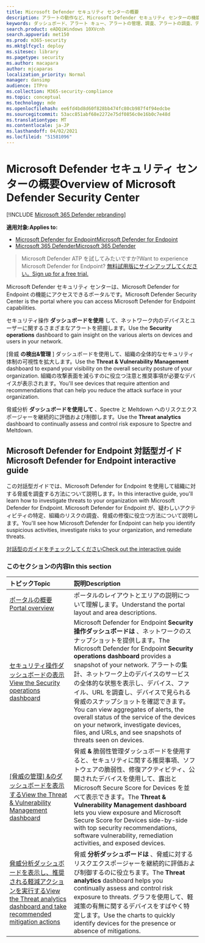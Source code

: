 ```yaml
---
title: Microsoft Defender セキュリティ センターの概要
description: アラートの動作など、Microsoft Defender セキュリティ センターの機能、および侵害や攻撃の可能性を調査する方法に関する提案について学習します。
keywords: ダッシュボード、アラート キュー、アラートの管理、調査、アラートの調査、デバイスの調査、ファイルの送信、深い分析、高、中、低、重大度、ioc、ioa
search.product: eADQiWindows 10XVcnh
search.appverid: met150
ms.prod: m365-security
ms.mktglfcycl: deploy
ms.sitesec: library
ms.pagetype: security
ms.author: macapara
author: mjcaparas
localization_priority: Normal
manager: dansimp
audience: ITPro
ms.collection: M365-security-compliance
ms.topic: conceptual
ms.technology: mde
ms.openlocfilehash: ee6fd4bd8d60f828bb474fc80cb987f4f94edcbe
ms.sourcegitcommit: 53acc851abf68e2272e75df0856c0e16b0c7e48d
ms.translationtype: MT
ms.contentlocale: ja-JP
ms.lasthandoff: 04/02/2021
ms.locfileid: "51581096"
---
```

# <a name="overview-of-microsoft-defender-security-center"></a><span data-ttu-id="ffe76-104">Microsoft Defender セキュリティ センターの概要</span><span class="sxs-lookup"><span data-stu-id="ffe76-104">Overview of Microsoft Defender Security Center</span></span>

[!INCLUDE [Microsoft 365 Defender rebranding](../../includes/microsoft-defender.md)]


<span data-ttu-id="ffe76-105">**適用対象:**</span><span class="sxs-lookup"><span data-stu-id="ffe76-105">**Applies to:**</span></span>
- [<span data-ttu-id="ffe76-106">Microsoft Defender for Endpoint</span><span class="sxs-lookup"><span data-stu-id="ffe76-106">Microsoft Defender for Endpoint</span></span>](https://go.microsoft.com/fwlink/?linkid=2154037)
- [<span data-ttu-id="ffe76-107">Microsoft 365 Defender</span><span class="sxs-lookup"><span data-stu-id="ffe76-107">Microsoft 365 Defender</span></span>](https://go.microsoft.com/fwlink/?linkid=2118804)


><span data-ttu-id="ffe76-108">Microsoft Defender ATP を試してみたいですか?</span><span class="sxs-lookup"><span data-stu-id="ffe76-108">Want to experience Microsoft Defender for Endpoint?</span></span> [<span data-ttu-id="ffe76-109">無料試用版にサインアップしてください。</span><span class="sxs-lookup"><span data-stu-id="ffe76-109">Sign up for a free trial.</span></span>](https://www.microsoft.com/microsoft-365/windows/microsoft-defender-atp?ocid=docs-wdatp-usewdatp-abovefoldlink)

<span data-ttu-id="ffe76-110">Microsoft Defender セキュリティ センターは、Microsoft Defender for Endpoint の機能にアクセスできるポータルです。</span><span class="sxs-lookup"><span data-stu-id="ffe76-110">Microsoft Defender Security Center is the portal where you can access Microsoft Defender for Endpoint capabilities.</span></span>

<span data-ttu-id="ffe76-111">セキュリティ操作 **ダッシュボードを使用** して、ネットワーク内のデバイスとユーザーに関するさまざまなアラートを把握します。</span><span class="sxs-lookup"><span data-stu-id="ffe76-111">Use the **Security operations** dashboard to gain insight on the various alerts on devices and users in your network.</span></span>

<span data-ttu-id="ffe76-112">[脅威 **の検出&管理** ] ダッシュボードを使用して、組織の全体的なセキュリティ体制の可視性を拡大します。</span><span class="sxs-lookup"><span data-stu-id="ffe76-112">Use the **Threat & Vulnerability Management** dashboard to expand your visibility on the overall security posture of your organization.</span></span> <span data-ttu-id="ffe76-113">組織の攻撃表面を減らすのに役立つ注意と推奨事項が必要なデバイスが表示されます。</span><span class="sxs-lookup"><span data-stu-id="ffe76-113">You'll see devices that require attention and recommendations that can help you reduce the attack surface in your organization.</span></span>

<span data-ttu-id="ffe76-114">脅威分析 **ダッシュボードを使用して** 、Spectre と Meltdown へのリスクエクスポージャーを継続的に評価および制御します。</span><span class="sxs-lookup"><span data-stu-id="ffe76-114">Use the **Threat analytics** dashboard to continually assess and control risk exposure to Spectre and Meltdown.</span></span>

## <a name="microsoft-defender-for-endpoint-interactive-guide"></a><span data-ttu-id="ffe76-115">Microsoft Defender for Endpoint 対話型ガイド</span><span class="sxs-lookup"><span data-stu-id="ffe76-115">Microsoft Defender for Endpoint interactive guide</span></span>
<span data-ttu-id="ffe76-116">この対話型ガイドでは、Microsoft Defender for Endpoint を使用して組織に対する脅威を調査する方法について説明します。</span><span class="sxs-lookup"><span data-stu-id="ffe76-116">In this interactive guide, you'll learn how to investigate threats to your organization with Microsoft Defender for Endpoint.</span></span> <span data-ttu-id="ffe76-117">Microsoft Defender for Endpoint が、疑わしいアクティビティの特定、組織のリスクの調査、脅威の修復に役立つ方法について説明します。</span><span class="sxs-lookup"><span data-stu-id="ffe76-117">You'll see how Microsoft Defender for Endpoint can help you identify suspicious activities, investigate risks to your organization, and remediate threats.</span></span>

[<span data-ttu-id="ffe76-118">対話型のガイドをチェックしてください</span><span class="sxs-lookup"><span data-stu-id="ffe76-118">Check out the interactive guide</span></span>](https://aka.ms/MSDE-IG)

### <a name="in-this-section"></a><span data-ttu-id="ffe76-119">このセクションの内容</span><span class="sxs-lookup"><span data-stu-id="ffe76-119">In this section</span></span>

<span data-ttu-id="ffe76-120">トピック</span><span class="sxs-lookup"><span data-stu-id="ffe76-120">Topic</span></span> | <span data-ttu-id="ffe76-121">説明</span><span class="sxs-lookup"><span data-stu-id="ffe76-121">Description</span></span>
:---|:---
[<span data-ttu-id="ffe76-122">ポータルの概要</span><span class="sxs-lookup"><span data-stu-id="ffe76-122">Portal overview</span></span>](portal-overview.md) | <span data-ttu-id="ffe76-123">ポータルのレイアウトとエリアの説明について理解します。</span><span class="sxs-lookup"><span data-stu-id="ffe76-123">Understand the portal layout and area descriptions.</span></span>
[<span data-ttu-id="ffe76-124">セキュリティ操作ダッシュボードの表示</span><span class="sxs-lookup"><span data-stu-id="ffe76-124">View the Security operations dashboard</span></span>](security-operations-dashboard.md) | <span data-ttu-id="ffe76-125">Microsoft Defender for Endpoint  **Security 操作ダッシュボードは** 、ネットワークのスナップショットを提供します。</span><span class="sxs-lookup"><span data-stu-id="ffe76-125">The Microsoft Defender for Endpoint  **Security operations dashboard** provides a snapshot of your network.</span></span> <span data-ttu-id="ffe76-126">アラートの集計、ネットワーク上のデバイスのサービスの全体的な状態を表示し、デバイス、ファイル、URL を調査し、デバイスで見られる脅威のスナップショットを確認できます。</span><span class="sxs-lookup"><span data-stu-id="ffe76-126">You can view aggregates of alerts, the overall status of the service of the devices on your network, investigate devices, files, and URLs, and see snapshots of threats seen on devices.</span></span>
<span data-ttu-id="ffe76-127">[[脅威の管理] &のダッシュボードを表示する](tvm-dashboard-insights.md)</span><span class="sxs-lookup"><span data-stu-id="ffe76-127">[View the Threat & Vulnerability Management dashboard](tvm-dashboard-insights.md)</span></span> | <span data-ttu-id="ffe76-128">脅威 **&** 脆弱性管理ダッシュボードを使用すると、セキュリティに関する推奨事項、ソフトウェアの脆弱性、修復アクティビティ、公開されたデバイスを使用して、露出と Microsoft Secure Score for Devices を並べて表示できます。</span><span class="sxs-lookup"><span data-stu-id="ffe76-128">The **Threat & Vulnerability Management dashboard** lets you view exposure and Microsoft Secure Score for Devices side-by-side with top security recommendations, software vulnerability, remediation activities, and exposed devices.</span></span>
[<span data-ttu-id="ffe76-129">脅威分析ダッシュボードを表示し、推奨される軽減アクションを実行する</span><span class="sxs-lookup"><span data-stu-id="ffe76-129">View the Threat analytics dashboard and take recommended mitigation actions</span></span>](threat-analytics.md) | <span data-ttu-id="ffe76-130">脅威 **分析ダッシュボードは** 、脅威に対するリスクエクスポージャーを継続的に評価および制御するのに役立ちます。</span><span class="sxs-lookup"><span data-stu-id="ffe76-130">The **Threat analytics** dashboard helps you continually assess and control risk exposure to threats.</span></span> <span data-ttu-id="ffe76-131">グラフを使用して、軽減策の有無に関するデバイスをすばやく特定します。</span><span class="sxs-lookup"><span data-stu-id="ffe76-131">Use the charts to quickly identify devices for the presence or absence of mitigations.</span></span>
